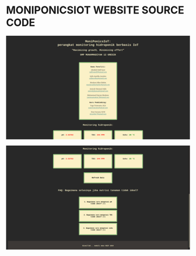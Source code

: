 # MONIPONICSIOT WEBSITE SOURCE CODE

![ss-0](https://github.com/berakpaijo/MoniPonicsIoT-Website/blob/main/ss-0.png)

![ss-1](https://github.com/berakpaijo/MoniPonicsIoT-Website/blob/main/ss-1.png)
